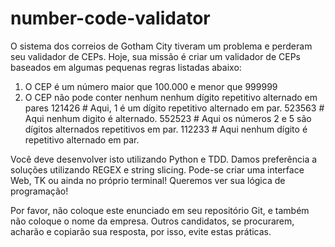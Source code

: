 # number-code-validator

O sistema dos correios de Gotham City tiveram um problema e perderam seu validador de CEPs. Hoje, sua missão é criar um validador de CEPs baseados em algumas pequenas regras listadas abaixo:

1. O CEP é um número maior que 100.000 e menor que 999999
2. O CEP não pode conter nenhum nenhum dígito repetitivo alternado em pares
  121426 # Aqui, 1 é um dígito repetitivo alternado em par.
  523563 # Aqui nenhum digito é alternado.
  552523 # Aqui os números 2 e 5 são dígitos alternados repetitivos em par.
  112233 # Aqui nenhum dígito é repetitivo alternado em par.

Você deve desenvolver isto utilizando Python e TDD. Damos preferência a soluções utilizando REGEX e string slicing. Pode-se criar uma interface Web, TK ou ainda no próprio terminal! Queremos ver sua lógica de programação!

Por favor, não coloque este enunciado em seu repositório Git, e também não coloque o nome da empresa. Outros candidatos, se procurarem, acharão e copiarão sua resposta, por isso, evite estas práticas.
